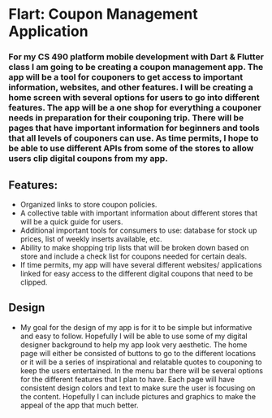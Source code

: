 # Flart: Coupon Management Application 

### For my CS 490 platform mobile development with Dart & Flutter class I am going to be creating a coupon management app. The app will be a tool for couponers to get access to important information, websites, and other features. I will be creating a home screen with several options for users to go into different features. The app will be a one shop for everything a couponer needs in preparation for their couponing trip. There will be pages that have important information for beginners and tools that all levels of couponers can use. As time permits, I hope to be able to use different APIs from some of the stores to allow users clip digital coupons from my app.

## Features:
- Organized links to store coupon policies.
- A collective table with important information about different stores that will be a quick guide for users.
- Additional important tools for consumers to use: database for stock up prices, list of weekly  inserts available, etc.
- Ability to make shopping trip lists that will be broken down based on store and include a check list for coupons needed for certain deals.
- If time permits, my app will have several different websites/ applications linked for easy access to the different digital coupons that need to be clipped.

## Design
- My goal for the design of my app is for it to be simple but informative and easy to follow. Hopefully I will be able to use some of my digital designer background to help my app look very aesthetic. The home page will either be consisted of buttons to go to the different locations or it will be a series of inspirational and relatable quotes to couponing to keep the users entertained. In the menu bar there will be several options for the different features that I plan to have. Each page will have consistent design colors and text to make sure the user is focusing on the content. Hopefully I can include pictures and graphics to make the appeal of the app that much better. 

